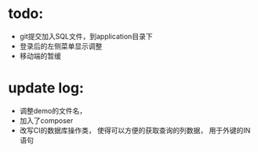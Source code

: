 # todo:
+ git提交加入SQL文件，到application目录下
+ 登录后的左侧菜单显示调整
+ 移动端的暂缓


# update log:
+ 调整demo的文件名，
+ 加入了composer
+ 改写CI的数据库操作类， 使得可以方便的获取查询的列数据， 用于外键的IN语句
